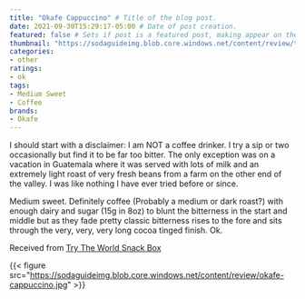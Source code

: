 ```yaml
---
title: "Okafe Cappuccino" # Title of the blog post.
date: 2021-09-30T15:29:17-05:00 # Date of post creation.
featured: false # Sets if post is a featured post, making appear on the home page side bar.
thumbnail: "https://sodaguideimg.blob.core.windows.net/content/review/thumbs/okafe-cappuccino.jpg" # Sets thumbnail image appearing inside card on homepage.
categories:
- other
ratings:
- ok
tags:
- Medium Sweet
- Coffee
brands:
- Okafe
---
```


I should start with a disclaimer: I am NOT a coffee drinker. I try a sip or two occasionally but find it to be far too bitter. The only exception was on a vacation in Guatemala where it was served with lots of milk and an extremely light roast of very fresh beans from a farm on the other end of the valley. I was like nothing I have ever tried before or since.

Medium sweet. Definitely coffee (Probably a medium or dark roast?) with enough dairy and sugar (15g in 8oz) to blunt the bitterness in the start and middle but as they fade pretty classic bitterness rises to the fore and sits through the very, very, very long cocoa tinged finish. Ok.

Received from [Try The World Snack Box](https://trytheworld.com)

{{< figure src="https://sodaguideimg.blob.core.windows.net/content/review/okafe-cappuccino.jpg" >}}